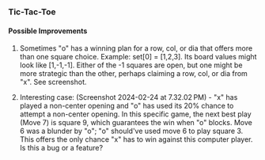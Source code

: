 ### Tic-Tac-Toe

#### Possible Improvements

1. Sometimes "o" has a winning plan for a row, col, or dia that offers more than one square choice. Example: set[0] = [1,2,3]. Its board values might look like [1,-1,-1]. Either of the -1 squares are open, but one might be more strategic than the other, perhaps claiming a row, col, or dia from "x". See screenshot.

2. Interesting case: (Screenshot 2024-02-24 at 7.32.02 PM) - "x" has played a non-center opening and "o" has used its 20% chance to attempt a non-center opening. In this specific game, the next best play (Move 7) is square 9, which guarantees the win when "o" blocks. Move 6 was a blunder by "o"; "o" should've used move 6 to play square 3. This offers the only chance "x" has to win against this computer player. Is this a bug or a feature?
